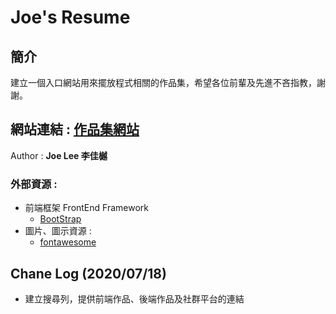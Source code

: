 # Joe's Resume

## 簡介
建立一個入口網站用來擺放程式相關的作品集，希望各位前輩及先進不吝指教，謝謝。

## 網站連結 : [作品集網站](https://bs-front-end.azurewebsites.net/CSS_Resume/index.html)

  
Author : **Joe Lee 李佳樾**

### 外部資源 :
* 前端框架 FrontEnd Framework
    * [BootStrap](https://getbootstrap.com/)
* 圖片、圖示資源 : 
    * [fontawesome](https://fontawesome.com/)
## Chane Log (2020/07/18)
* 建立搜尋列，提供前端作品、後端作品及社群平台的連結  